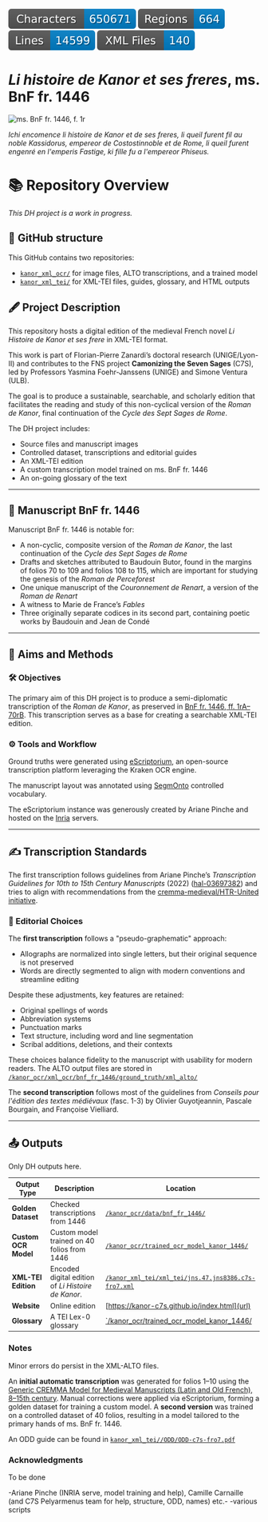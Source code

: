 ![characters badge](badges/characters.svg) ![regions badge](badges/regions.svg) ![lines badge](badges/lines.svg) ![files badge](badges/files.svg) 

# *Li histoire de Kanor et ses freres*, ms. BnF fr. 1446

![ms. BnF fr. 1446, f. 1r](badges/francais_1446__btv1b10023851v_7.jpg)

*Ichi encomence li histoire de Kanor et de ses freres, li queil furent fil au noble Kassidorus, empereor de Costostinnoble et de Rome, li queil furent engenré en l'emperis Fastige, ki fille fu a l'empereor Phiseus.*

# 📚 Repository Overview  

*This DH project is a work in progress.*

## 📂 GitHub structure

This GitHub contains two repositories:  
- [`kanor_xml_ocr/`](https://github.com/kanor-c7s/kanor_ocr/) for image files, ALTO transcriptions, and a trained model
- [`kanor_xml_tei/`](https://github.com/kanor-c7s/kanor_xml_tei/) for XML-TEI files, guides, glossary, and HTML outputs

## 🖋️ Project Description  

This repository hosts a digital edition of the medieval French novel *Li Histoire de Kanor et ses frere* in XML-TEI format.

This work is part of Florian-Pierre Zanardi’s doctoral research (UNIGE/Lyon-II) and contributes to the FNS project **Camonizing the Seven Sages** (C7S), led by Professors Yasmina Foehr-Janssens (UNIGE) and Simone Ventura (ULB).

The goal is to produce a sustainable, searchable, and scholarly edition that facilitates the reading and study of this non-cyclical version of the *Roman de Kanor*, final continuation of the *Cycle des Sept Sages de Rome*.

The DH project includes:
- Source files and manuscript images
- Controlled dataset, transcriptions and editorial guides
- An XML-TEI edition
- A custom transcription model trained on ms. BnF fr. 1446
- An on-going glossary of the text

---

## 📜 Manuscript BnF fr. 1446  

Manuscript BnF fr. 1446 is notable for: 
- A non-cyclic, composite version of the *Roman de Kanor*, the last continuation of the *Cycle des Sept Sages de Rome*
- Drafts and sketches attributed to Baudouin Butor, found in the margins of folios 70 to 109 and folios 108 to 115, which are important for studying the genesis of the *Roman de Perceforest*
- One unique manuscript of the *Couronnement de Renart*, a version of the *Roman de Renart*
- A witness to Marie de France’s *Fables*
- Three originally separate codices in its second part, containing poetic works by Baudouin and Jean de Condé

---

## 🎯 Aims and Methods

### 🛠️ Objectives

The primary aim of this DH project is to produce a semi-diplomatic transcription of the *Roman de Kanor*, as preserved in [BnF fr. 1446, ff. 1rA–70rB](https://gallica.bnf.fr/ark:/12148/btv1b10023851v). This transcription serves as a base for creating a searchable XML-TEI edition.

### ⚙️ Tools and Workflow

Ground truths were generated using [eScriptorium](https://escriptorium.inria.fr), an open-source transcription platform leveraging the Kraken OCR engine.

The manuscript layout was annotated using [SegmOnto](https://segmonto.github.io/) controlled vocabulary.

The eScriptorium instance was generously created by Ariane Pinche and hosted on the [Inria](https://inria.fr/) servers.

---

## ✍️ Transcription Standards  

The first transcription follows guidelines from Ariane Pinche’s *Transcription Guidelines for 10th to 15th Century Manuscripts* (2022) ([hal-03697382](https://hal.science/hal-03697382/document)) and tries to align with recommendations from the [cremma-medieval/HTR-United initiative](https://github.com/HTR-United/cremma-medieval).

### 📐 Editorial Choices  

The **first transcription** follows a "pseudo-graphematic" approach:  
- Allographs are normalized into single letters, but their original sequence is not preserved
- Words are directly segmented to align with modern conventions and streamline editing

Despite these adjustments, key features are retained:  
- Original spellings of words
- Abbreviation systems
- Punctuation marks
- Text structure, including word and line segmentation
- Scribal additions, deletions, and their contexts

These choices balance fidelity to the manuscript with usability for modern readers. The ALTO output files are stored in [`/kanor_ocr/xml_ocr/bnf_fr_1446/ground_truth/xml_alto/`](https://github.com/kanor-c7s/kanor_ocr/tree/main/bnf_fr_1446/ground_truth/xml_alto/)

The **second transcription** follows most of the guidelines from *Conseils pour l'édition des textes médiévaux* (fasc. 1-3) by Olivier Guyotjeannin, Pascale Bourgain, and Françoise Vielliard.

---

## 📤 Outputs  

Only DH outputs here.

| **Output Type**       | **Description**                                                                 | **Location**                                                                                     |
|------------------------|---------------------------------------------------------------------------------|--------------------------------------------------------------------------------------------------|
| **Golden Dataset**     | Checked transcriptions from 1446                | [`/kanor_ocr/data/bnf_fr_1446/`](https://github.com/kanor-c7s/kanor_ocr/tree/main/data/bnf_fr_1446) |
| **Custom OCR Model**   | Custom model trained on 40 folios from 1446  | [`/kanor_ocr/trained_ocr_model_kanor_1446/`](https://github.com/kanor-c7s/kanor_ocr/tree/main/trained_ocr_model_kanor_1446/) |
| **XML-TEI Edition**    | Encoded digital edition of *Li Histoire de Kanor*.               | [`/kanor_xml_tei/xml_tei/jns.47.jns8386.c7s-fro7.xml`](https://github.com/kanor-c7s/kanor_xml_tei/xml_tei/) |
| **Website**| Online edition                                     | [https://kanor-c7s.github.io/index.html](url) |
| **Glossary**| A TEI Lex-0 glossary                                     | [`/kanor_ocr/trained_ocr_model_kanor_1446/](https://github.com/kanor-c7s/kanor_xml_tei/glossary) |

### Notes

Minor errors do persist in the XML-ALTO files.

An **initial automatic transcription** was generated for folios 1–10 using the [Generic CREMMA Model for Medieval Manuscripts (Latin and Old French), 8–15th century](https://zenodo.org/records/7234166#.Y7f69afMJhE). Manual corrections were applied via eScriptorium, forming a golden dataset for training a custom model. A **second version** was trained on a controlled dataset of 40 folios, resulting in a model tailored to the primary hands of ms. BnF fr. 1446.

An ODD guide can be found in [`kanor_xml_tei//ODD/ODD-c7s-fro7.pdf`](https://github.com/kanor-c7s/kanor_xml_tei/blob/main/ODD/ODD-c7s-fro7.pdf)

### Acknowledgments

To be done

-Ariane Pinche (INRIA serve, model training and help), Camille Carnaille (and C7S Pelyarmenus team for help, structure, ODD, names) etc.-
-various scripts